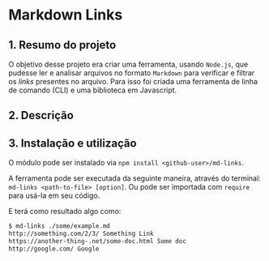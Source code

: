 # Markdown Links

## 1. Resumo do projeto

O objetivo desse projeto era criar uma ferramenta, usando `Node.js`, que pudesse ler 
e analisar arquivos no formato `Markdown` para verificar e filtrar os _links_ presentes 
no arquivo. Para isso foi criada uma ferramenta de linha de comando (CLI) e uma biblioteca 
em Javascript.

## 2. Descrição

## 3. Instalação e utilização

O módulo pode ser instalado via `npm install <github-user>/md-links`.

A ferramenta pode ser executada da seguinte maneira, através do terminal: 
`md-links <path-to-file> [option]`. Ou pode ser importada com `require` para
usá-la em seu código.

E terá como resultado algo como:
```sh
$ md-links ./some/example.md
http://something.com/2/3/ Something Link
https://another-thing-.net/some-doc.html Some doc
http://google.com/ Google
```
